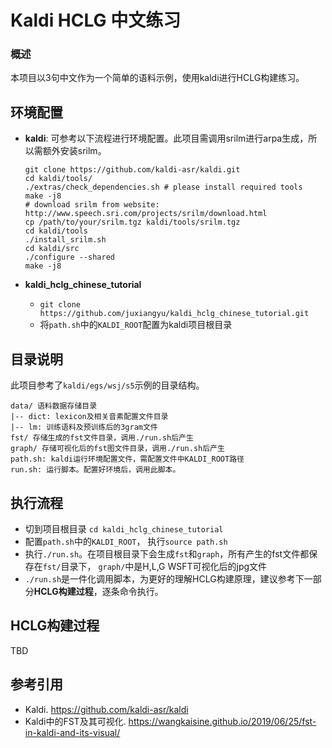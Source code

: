# Kaldi HCLG 中文练习

### 概述

本项目以3句中文作为一个简单的语料示例，使用kaldi进行HCLG构建练习。

## 环境配置

- **kaldi**: 可参考以下流程进行环境配置。此项目需调用srilm进行arpa生成，所以需额外安装srilm。

    ````
    git clone https://github.com/kaldi-asr/kaldi.git
    cd kaldi/tools/
    ./extras/check_dependencies.sh # please install required tools
    make -j8
    # download srilm from website: http://www.speech.sri.com/projects/srilm/download.html
    cp /path/to/your/srilm.tgz kaldi/tools/srilm.tgz
    cd kaldi/tools
    ./install_srilm.sh
    cd kaldi/src
    ./configure --shared
    make -j8
    ````

- **kaldi_hclg_chinese_tutorial**
    - `git clone https://github.com/juxiangyu/kaldi_hclg_chinese_tutorial.git`
    - 将`path.sh`中的`KALDI_ROOT`配置为kaldi项目根目录

## 目录说明

此项目参考了`kaldi/egs/wsj/s5`示例的目录结构。

```
data/ 语料数据存储目录
|-- dict: lexicon及相关音素配置文件目录
|-- lm: 训练语料及预训练后的3gram文件
fst/ 存储生成的fst文件目录，调用./run.sh后产生
graph/ 存储可视化后的fst图文件目录，调用./run.sh后产生
path.sh: kaldi运行环境配置文件，需配置文件中KALDI_ROOT路径
run.sh: 运行脚本。配置好环境后，调用此脚本。
```

## 执行流程

- 切到项目根目录 `cd kaldi_hclg_chinese_tutorial`
- 配置`path.sh`中的`KALDI_ROOT`， 执行`source path.sh`
- 执行`./run.sh`。在项目根目录下会生成`fst`和`graph`，所有产生的fst文件都保存在`fst/`目录下，
`graph/`中是H,L,G WSFT可视化后的jpg文件
- `./run.sh`是一件化调用脚本，为更好的理解HCLG构建原理，建议参考下一部分**HCLG构建过程**，逐条命令执行。

## HCLG构建过程

TBD

## 参考引用

- Kaldi. https://github.com/kaldi-asr/kaldi
- Kaldi中的FST及其可视化. https://wangkaisine.github.io/2019/06/25/fst-in-kaldi-and-its-visual/

